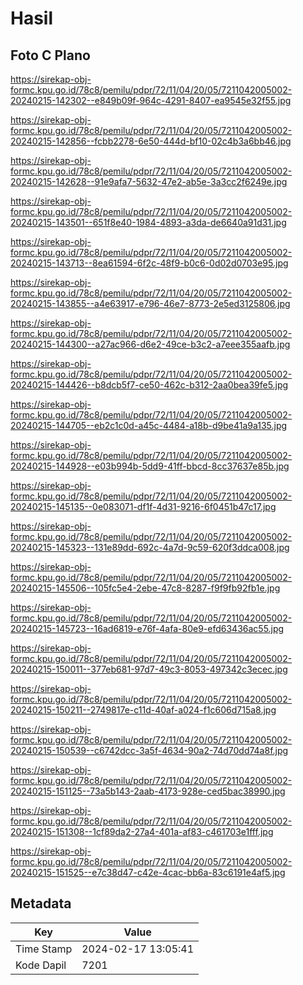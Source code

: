 # Hasil

## Foto C Plano

https://sirekap-obj-formc.kpu.go.id/78c8/pemilu/pdpr/72/11/04/20/05/7211042005002-20240215-142302--e849b09f-964c-4291-8407-ea9545e32f55.jpg

https://sirekap-obj-formc.kpu.go.id/78c8/pemilu/pdpr/72/11/04/20/05/7211042005002-20240215-142856--fcbb2278-6e50-444d-bf10-02c4b3a6bb46.jpg

https://sirekap-obj-formc.kpu.go.id/78c8/pemilu/pdpr/72/11/04/20/05/7211042005002-20240215-142628--91e9afa7-5632-47e2-ab5e-3a3cc2f6249e.jpg

https://sirekap-obj-formc.kpu.go.id/78c8/pemilu/pdpr/72/11/04/20/05/7211042005002-20240215-143501--651f8e40-1984-4893-a3da-de6640a91d31.jpg

https://sirekap-obj-formc.kpu.go.id/78c8/pemilu/pdpr/72/11/04/20/05/7211042005002-20240215-143713--8ea61594-6f2c-48f9-b0c6-0d02d0703e95.jpg

https://sirekap-obj-formc.kpu.go.id/78c8/pemilu/pdpr/72/11/04/20/05/7211042005002-20240215-143855--a4e63917-e796-46e7-8773-2e5ed3125806.jpg

https://sirekap-obj-formc.kpu.go.id/78c8/pemilu/pdpr/72/11/04/20/05/7211042005002-20240215-144300--a27ac966-d6e2-49ce-b3c2-a7eee355aafb.jpg

https://sirekap-obj-formc.kpu.go.id/78c8/pemilu/pdpr/72/11/04/20/05/7211042005002-20240215-144426--b8dcb5f7-ce50-462c-b312-2aa0bea39fe5.jpg

https://sirekap-obj-formc.kpu.go.id/78c8/pemilu/pdpr/72/11/04/20/05/7211042005002-20240215-144705--eb2c1c0d-a45c-4484-a18b-d9be41a9a135.jpg

https://sirekap-obj-formc.kpu.go.id/78c8/pemilu/pdpr/72/11/04/20/05/7211042005002-20240215-144928--e03b994b-5dd9-41ff-bbcd-8cc37637e85b.jpg

https://sirekap-obj-formc.kpu.go.id/78c8/pemilu/pdpr/72/11/04/20/05/7211042005002-20240215-145135--0e083071-df1f-4d31-9216-6f0451b47c17.jpg

https://sirekap-obj-formc.kpu.go.id/78c8/pemilu/pdpr/72/11/04/20/05/7211042005002-20240215-145323--131e89dd-692c-4a7d-9c59-620f3ddca008.jpg

https://sirekap-obj-formc.kpu.go.id/78c8/pemilu/pdpr/72/11/04/20/05/7211042005002-20240215-145506--105fc5e4-2ebe-47c8-8287-f9f9fb92fb1e.jpg

https://sirekap-obj-formc.kpu.go.id/78c8/pemilu/pdpr/72/11/04/20/05/7211042005002-20240215-145723--16ad6819-e76f-4afa-80e9-efd63436ac55.jpg

https://sirekap-obj-formc.kpu.go.id/78c8/pemilu/pdpr/72/11/04/20/05/7211042005002-20240215-150011--377eb681-97d7-49c3-8053-497342c3ecec.jpg

https://sirekap-obj-formc.kpu.go.id/78c8/pemilu/pdpr/72/11/04/20/05/7211042005002-20240215-150211--2749817e-c11d-40af-a024-f1c606d715a8.jpg

https://sirekap-obj-formc.kpu.go.id/78c8/pemilu/pdpr/72/11/04/20/05/7211042005002-20240215-150539--c6742dcc-3a5f-4634-90a2-74d70dd74a8f.jpg

https://sirekap-obj-formc.kpu.go.id/78c8/pemilu/pdpr/72/11/04/20/05/7211042005002-20240215-151125--73a5b143-2aab-4173-928e-ced5bac38990.jpg

https://sirekap-obj-formc.kpu.go.id/78c8/pemilu/pdpr/72/11/04/20/05/7211042005002-20240215-151308--1cf89da2-27a4-401a-af83-c461703e1fff.jpg

https://sirekap-obj-formc.kpu.go.id/78c8/pemilu/pdpr/72/11/04/20/05/7211042005002-20240215-151525--e7c38d47-c42e-4cac-bb6a-83c6191e4af5.jpg


## Metadata

| Key        | Value               |
| ---------- | ------------------- |
| Time Stamp | 2024-02-17 13:05:41 |
| Kode Dapil | 7201                |




